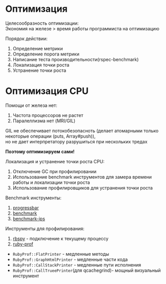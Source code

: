 # Оптимизация
Целесообразность оптимизации: \
Экономия на железе > время работы программиста на оптимизацию

Порядок действии:
1) Определение метрики
2) Определение порога метрики
3) Написание теста производительности(rspec-benchmark)
4) Локализация точки роста
5) Устранение точки роста

# Оптимизация CPU
Помощи от железа нет:
1) Частота процессоров не растет
2) Паралеллизма нет (MRI/GIL)

GIL не обеспечивает потокобезопасноть (делает атомарными только некоторые операции (puts, Array#push)), \
но не дает интерпретатору разрушиться при нескольких тредах

**Поэтому оптимизируем сами!**

Локализация и устранение точки роста CPU:
1) Отключение GC при профилировании
2) Использование benchmark инструментов для замера времени работы и локализации точки роста
3) Использование профилировщиков для устранения точки роста

Benchmark инструменты:
1) [progressbar](https://github.com/jfelchner/ruby-progressbar)
2) [benchmark](https://ruby-doc.org/stdlib-2.5.3/libdoc/benchmark/rdoc/Benchmark.html)
3) [benchmark-ips](https://github.com/evanphx/benchmark-ips)

Инструменты для профилирования:
1) [rbspy](https://github.com/rbspy/rbspy) - подключение к текущему процессу
2) [ruby-prof](https://github.com/ruby-prof/ruby-prof)
  * `RubyProf::FlatPrinter` - медленные методы
  * `RubyProf::GraphHtmlPrinter` - медленные части кода
  * `RubyProf::CallStackPrinter` - медленные пути исполнения
  * `RubyProf::CallTrueePrinter`(для qcachegrind)- мощный визуальный инструмент
